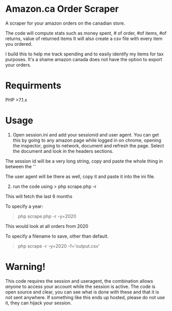 # Amazon.ca Order Scraper
A scraper for your amazon orders on the canadian store.

The code will compute stats such as money spent, # of order, #of items, #of returns, value of returned items
It will also create a csv file with every item you ordered.

I build this to help me track spending and to easily identify my items for tax purposes. It's a shame amazon canada does not have the option to export your orders.

# Requirments

PHP >7.1.x

# Usage

1) Open session.ini and add your sessionid and user agent. You can get this by going to any amazon page while logged in on chrome, opening the inspector, going to network, document and refresh the page. Select the document and look in the headers sections.

The session id will be a very long string, copy and paste the whole thing in between the ''

The user agent will be there as well, copy it and paste it into the ini file.

2) run the code using > php scrape.php -r

This will fetch the last 6 months

To specify a year:

> php scrape.php -r -y=2020

This would look at all orders from 2020

To specify a filename to save, other than default.
 > php scrape -r -y=2020 -f='output.csv'

# Warning!

This code requires the session and useragent, the combination allows *anyone* to access your account while the session is active. The code is open source and clear, you can see what is done with these and that it is not sent anywhere. If something like this ends up hosted, please do not use it, they can hijack your session.
